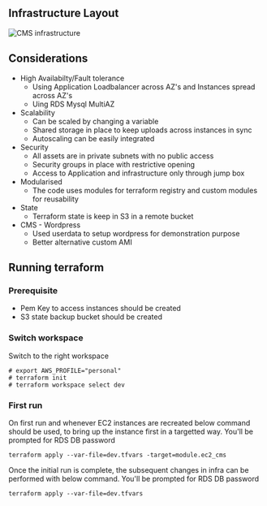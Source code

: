 ## Infrastructure Layout
![CMS infrastructure](https://blog.hossanrose.com/cm_infra.png)

## Considerations
* High Availabilty/Fault tolerance
	* Using Application Loadbalancer across AZ's and Instances spread across AZ's
	* Uing RDS Mysql MultiAZ
* Scalability
	* Can be scaled by changing a variable
	* Shared storage in place to keep uploads across instances in sync
	* Autoscaling can be easily integrated
* Security
	* All assets are in private subnets with no public access
	* Security groups in place with restrictive opening
	* Access to Application and infrastructure only through jump box
* Modularised 
	* The code uses modules for terraform registry and custom modules for reusability
* State
	* Terraform state is keep in S3 in a remote bucket
* CMS - Wordpress
	* Used userdata to setup wordpress for demonstration purpose
	* Better alternative custom AMI 

## Running terraform

### Prerequisite
* Pem Key to access instances should be created
* S3 state backup bucket should be created

### Switch workspace

Switch to the right workspace
```
# export AWS_PROFILE="personal"
# terraform init
# terraform workspace select dev
```

### First run

On first run and whenever EC2 instances are recreated below command should be used, to bring up the instance first in a targetted way. 
You'll be prompted for RDS DB password 
```
terraform apply --var-file=dev.tfvars -target=module.ec2_cms 
```

Once the initial run is complete, the subsequent changes in infra can be performed with below command. 
You'll be prompted for RDS DB password

```
terraform apply --var-file=dev.tfvars 
```
